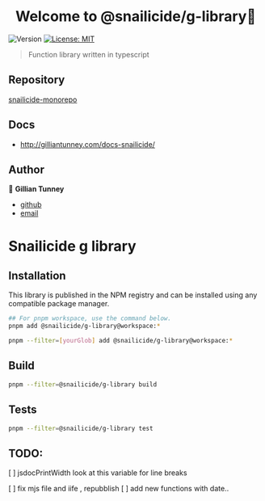 <h1 align="center">Welcome to @snailicide/g-library👋</h1>
<p>
  <img alt="Version" src="https://img.shields.io/badge/version-0.0.1-blue.svg?cacheSeconds=2592000" />
  <a href="#" target="_blank">
    <img alt="License: MIT" src="https://img.shields.io/badge/License-MIT-yellow.svg" />
  </a>
</p>

> Function library written in typescript

## Repository

[snailicide-monorepo](https://github.com/gbtunney/snailicide-monorepo.git)

## Docs

-   http://gilliantunney.com/docs-snailicide/

## Author

👤 **Gillian Tunney**

-   [github](https://github.com/gbtunney)
-   [email](mailto:gbtunney@mac.com)

# Snailicide g library

## Installation

This library is published in the NPM registry and can be installed using any compatible package manager.

```sh
## For pnpm workspace, use the command below.
pnpm add @snailicide/g-library@workspace:*

pnpm --filter=[yourGlob] add @snailicide/g-library@workspace:*
```

## Build

```sh
pnpm --filter=@snailicide/g-library build
```

## Tests

```sh
pnpm --filter=@snailicide/g-library test
```

## TODO:

[ ] jsdocPrintWidth look at this variable for line breaks

[ ] fix mjs file and iife , repubblish [ ] add new functions with date..
